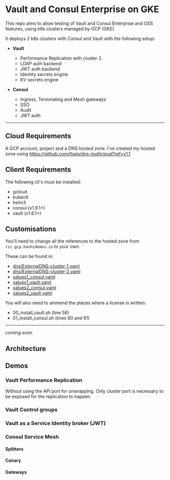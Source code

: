 # Vault and Consul Enterprise on GKE

This repo aims to allow testing of Vault and Consul Enterprise and OSS features, using k8s clusters managed by GCP (GKE).

It deploys 2 k8s clusters with Consul and Vault with the following setup:

 - **Vault**
   - Performance Replication with cluster 2.
   - LDAP auth backend
   - JWT auth backend
   - Identity secrets engine
   - KV secrets engine

 - **Consul**
   - Ingress, Terminating and Mesh gateways
   - SSO
   - Audit
   - JWT auth

---
## Cloud Requirements
A GCP account, project and a DNS hosted zone.
I've created my hosted zone using https://github.com/lhaig/dns-multicloud?ref=v1.1

## Client Requirements
The following cli's must be installed:
 - gcloud
 - kubectl
 - helm3
 - consul (v1.9.1+)
 - vault (v1.6.1+)

## Customisations
You'll need to change all the references to the hosted zone from `ric.gcp.hashidemos.io` to your own.

These can be found in:
 * [dns/ExternalDNS-cluster-1.yaml]()
 * [dns/ExternalDNS-cluster-2.yaml]()
 * [values1_consul.yaml]()
 * [values1_vault.yaml]()
 * [values2_consul.yaml]()
 * [values2_vault.yaml]()

You will also need to ammend the places where a license is written:
 * 00_install_vault.sh (line 56)
 * 01_install_consul.sh (lines 60 and 61)

---
*coming soon*
## Architecture

## Demos
### Vault Performance Replication
Without using the API port for unwrapping.
Only cluster port is necessary to be exposed for the replication to happen.

### Vault Control groups
### Vault as a Service Identity broker (JWT)

### Consul Service Mesh
#### Splitters
#### Canary
#### Gateways
